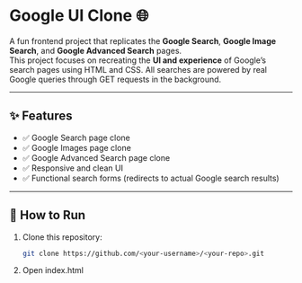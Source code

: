 # Google UI Clone 🌐

A fun frontend project that replicates the **Google Search**, **Google Image Search**, and **Google Advanced Search** pages.  
This project focuses on recreating the **UI and experience** of Google’s search pages using HTML and CSS.
All searches are powered by real Google queries through GET requests in the background.

---

## ✨ Features
- ✅ Google Search page clone  
- ✅ Google Images page clone  
- ✅ Google Advanced Search page clone  
- ✅ Responsive and clean UI  
- ✅ Functional search forms (redirects to actual Google search results)  

---

## 🚀 How to Run
1. Clone this repository:
   ```bash
   git clone https://github.com/<your-username>/<your-repo>.git
2. Open index.html
